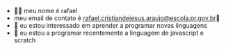 - 🧟‍♂️ meu nome é rafael
- meu email de contato é rafael.cristiandejesus.araujo@escola.pr.gov.br💞️
- 🥇 eu estou interessado em aprender a programar novas linguagens
- 🌱 eu estou a programar recentemente a linguagem de javascript e scratch
